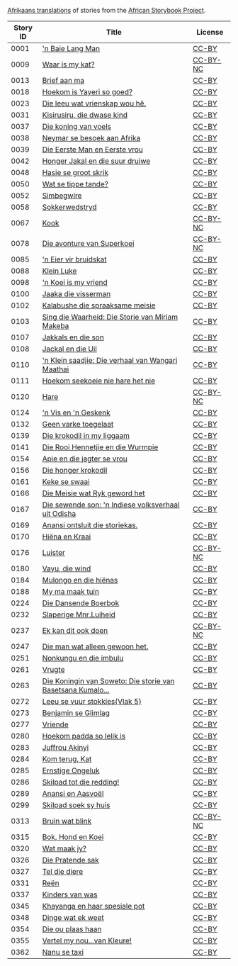 [Afrikaans translations](http://my.africanstorybook.org/language/afrikaans) of stories from the [African Storybook Project](http://my.africanstorybook.org).

Story ID | Title | License
-------- | ----- | -------
0001 | ['n Baie Lang Man](http://my.africanstorybook.org/stories/n-baie-lang-man-5) | [CC-BY](https://creativecommons.org/licenses/by/3.0/)
0009 | [Waar is my kat?](http://my.africanstorybook.org/stories/waar-my-kat-0) | [CC-BY-NC](https://creativecommons.org/licenses/by-nc/3.0/)
0013 | [Brief aan ma](http://my.africanstorybook.org/stories/brief-aan-ma) | [CC-BY](https://creativecommons.org/licenses/by/3.0/)
0018 | [Hoekom is Yayeri so goed?](http://my.africanstorybook.org/stories/hoekom-yayeri-so-goed) | [CC-BY](https://creativecommons.org/licenses/by/3.0/)
0023 | [Die leeu wat vrienskap wou hê.](http://my.africanstorybook.org/stories/die-leeu-wat-vrienskap-wou-hê) | [CC-BY](https://creativecommons.org/licenses/by/3.0/)
0031 | [Kisirusiru, die dwase kind](http://my.africanstorybook.org/stories/kisirusiru-die-dwase-kind) | [CC-BY](https://creativecommons.org/licenses/by/3.0/)
0037 | [Die koning van voels](http://my.africanstorybook.org/stories/die-koning-van-voels) | [CC-BY](https://creativecommons.org/licenses/by/3.0/)
0038 | [Neymar se besoek aan Afrika](http://my.africanstorybook.org/stories/neymar-se-besoek-aan-afrika-0) | [CC-BY](https://creativecommons.org/licenses/by/3.0/)
0039 | [Die Eerste Man en Eerste vrou](http://my.africanstorybook.org/stories/die-eerste-man-en-eerste-vrou-4) | [CC-BY](https://creativecommons.org/licenses/by/3.0/)
0042 | [Honger Jakal en die suur druiwe](http://my.africanstorybook.org/stories/honger-jakal-en-die-suur-druiwe) | [CC-BY](https://creativecommons.org/licenses/by/3.0/)
0048 | [Hasie se groot skrik](http://my.africanstorybook.org/stories/hasie-se-groot-skrik) | [CC-BY](https://creativecommons.org/licenses/by/3.0/)
0050 | [Wat se tippe tande?](http://my.africanstorybook.org/stories/wat-se-tippe-tande) | [CC-BY](https://creativecommons.org/licenses/by/3.0/)
0052 | [Simbegwire](http://my.africanstorybook.org/stories/simbegwire-1) | [CC-BY](https://creativecommons.org/licenses/by/3.0/)
0058 | [Sokkerwedstryd](http://my.africanstorybook.org/stories/sokkerwedstryd) | [CC-BY](https://creativecommons.org/licenses/by/3.0/)
0067 | [Kook](http://my.africanstorybook.org/stories/kook) | [CC-BY-NC](https://creativecommons.org/licenses/by-nc/3.0/)
0078 | [Die avonture van Superkoei](http://my.africanstorybook.org/stories/die-avonture-van-superkoei) | [CC-BY-NC](https://creativecommons.org/licenses/by-nc/3.0/)
0085 | ['n Eier vir bruidskat](http://my.africanstorybook.org/stories/n-eier-vir-bruidskat-0) | [CC-BY](https://creativecommons.org/licenses/by/3.0/)
0088 | [Klein Luke](http://my.africanstorybook.org/stories/klein-luke-10) | [CC-BY](https://creativecommons.org/licenses/by/3.0/)
0098 | ['n Koei is my vriend](http://my.africanstorybook.org/stories/n-koei-my-vriend) | [CC-BY](https://creativecommons.org/licenses/by/3.0/)
0100 | [Jaaka die visserman](http://my.africanstorybook.org/stories/jaaka-die-visserman-9) | [CC-BY](https://creativecommons.org/licenses/by/3.0/)
0102 | [Kalabushe die spraaksame meisie](http://my.africanstorybook.org/stories/kalabushe-die-spraaksame-meisie) | [CC-BY](https://creativecommons.org/licenses/by/3.0/)
0103 | [Sing die Waarheid: Die Storie van Miriam Makeba](http://my.africanstorybook.org/stories/sing-die-waarheid-die-storie-van-miriam-makeba) | [CC-BY](https://creativecommons.org/licenses/by/3.0/)
0107 | [Jakkals en die son](http://my.africanstorybook.org/stories/jakkals-en-die-son-3) | [CC-BY](https://creativecommons.org/licenses/by/3.0/)
0108 | [Jackal en die Uil](http://my.africanstorybook.org/stories/jackal-en-die-uil) | [CC-BY](https://creativecommons.org/licenses/by/3.0/)
0110 | ['n Klein saadjie: Die verhaal van Wangari Maathai](http://my.africanstorybook.org/stories/n-klein-saadjie-die-verhaal-van-wangari-maathai) | [CC-BY](https://creativecommons.org/licenses/by/4.0/)
0111 | [Hoekom seekoeie nie hare het nie](http://my.africanstorybook.org/stories/hoekom-seekoeie-nie-hare-het-nie) | [CC-BY](https://creativecommons.org/licenses/by/3.0/)
0120 | [Hare](http://my.africanstorybook.org/stories/hare) | [CC-BY-NC](https://creativecommons.org/licenses/by-nc/3.0/)
0124 | ['n Vis en 'n Geskenk](http://my.africanstorybook.org/stories/ŉ-vis-en-ŉ-geskenk-0) | [CC-BY](https://creativecommons.org/licenses/by/3.0/)
0132 | [Geen varke toegelaat](http://my.africanstorybook.org/stories/geen-varke-toegelaat) | [CC-BY](https://creativecommons.org/licenses/by/3.0/)
0139 | [Die krokodil in my liggaam](http://my.africanstorybook.org/stories/die-krokodil-my-liggaam-0) | [CC-BY](https://creativecommons.org/licenses/by/3.0/)
0141 | [Die Rooi Hennetjie en die Wurmpie](http://my.africanstorybook.org/stories/die-rooi-hennetjie-en-die-wurmpie) | [CC-BY](https://creativecommons.org/licenses/by/3.0/)
0154 | [Apie en die jagter se vrou](http://my.africanstorybook.org/stories/apie-en-die-jagter-se-vrou-0) | [CC-BY](https://creativecommons.org/licenses/by/3.0/)
0156 | [Die honger krokodil](http://my.africanstorybook.org/stories/die-honger-krokodil) | [CC-BY](https://creativecommons.org/licenses/by/3.0/)
0161 | [Keke se swaai](http://my.africanstorybook.org/stories/keke-se-swaai-6) | [CC-BY](https://creativecommons.org/licenses/by/3.0/)
0166 | [Die Meisie wat Ryk geword het](http://my.africanstorybook.org/stories/die-meisie-wat-ryk-geword-het) | [CC-BY](https://creativecommons.org/licenses/by/3.0/)
0167 | [Die sewende son: 'n Indiese volksverhaal uit Odisha](http://my.africanstorybook.org/stories/die-sewende-son-ŉ-indiese-volksverhaal-uit-odisha-0) | [CC-BY](https://creativecommons.org/licenses/by/3.0/)
0169 | [Anansi ontsluit die storiekas.](http://my.africanstorybook.org/stories/anansi-ontsluit-die-storiekas) | [CC-BY](https://creativecommons.org/licenses/by/3.0/)
0170 | [Hiëna en Kraai](http://my.africanstorybook.org/stories/hiëna-en-kraai) | [CC-BY](https://creativecommons.org/licenses/by/3.0/)
0176 | [Luister](http://my.africanstorybook.org/stories/luister-3) | [CC-BY-NC](https://creativecommons.org/licenses/by-nc/3.0/)
0180 | [Vayu, die wind](http://my.africanstorybook.org/stories/vayu-die-wind-0) | [CC-BY](https://creativecommons.org/licenses/by/3.0/)
0184 | [Mulongo en die hiënas](http://my.africanstorybook.org/stories/mulongo-en-die-hiënas) | [CC-BY](https://creativecommons.org/licenses/by/3.0/)
0188 | [My ma maak tuin](http://my.africanstorybook.org/stories/my-ma-maak-tuin) | [CC-BY](https://creativecommons.org/licenses/by/3.0/)
0224 | [Die Dansende Boerbok](http://my.africanstorybook.org/stories/die-dansende-boerbok) | [CC-BY](https://creativecommons.org/licenses/by/3.0/)
0232 | [Slaperige Mnr.Luiheid](http://my.africanstorybook.org/stories/slaperige-mnrluiheid-0) | [CC-BY](https://creativecommons.org/licenses/by/3.0/)
0237 | [Ek kan dit ook doen](http://my.africanstorybook.org/stories/ek-kan-dit-ook-doen) | [CC-BY-NC](https://creativecommons.org/licenses/by-nc/3.0/)
0247 | [Die man wat alleen gewoon het.](http://my.africanstorybook.org/stories/die-man-wat-alleen-gewoon-het-0) | [CC-BY](https://creativecommons.org/licenses/by/3.0/)
0251 | [Nonkungu en die imbulu](http://my.africanstorybook.org/stories/nonkungu-en-die-imbulu) | [CC-BY](https://creativecommons.org/licenses/by/3.0/)
0261 | [Vrugte](http://my.africanstorybook.org/stories/vrugte-2) | [CC-BY](https://creativecommons.org/licenses/by/3.0/)
0263 | [Die Koningin van Soweto: Die storie van Basetsana Kumalo...](http://my.africanstorybook.org/stories/die-koningin-van-soweto-die-storie-van-basetsana-kumalo) | [CC-BY](https://creativecommons.org/licenses/by/3.0/)
0272 | [Leeu se vuur stokkies(Vlak 5)](http://my.africanstorybook.org/stories/leeu-se-vuur-stokkiesvlak-5-1) | [CC-BY](https://creativecommons.org/licenses/by/3.0/)
0273 | [Benjamin se Glimlag](http://my.africanstorybook.org/stories/benjamin-se-glimlag) | [CC-BY](https://creativecommons.org/licenses/by/3.0/)
0277 | [Vriende](http://my.africanstorybook.org/stories/vriende-0) | [CC-BY](https://creativecommons.org/licenses/by/3.0/)
0280 | [Hoekom padda so lelik is](http://my.africanstorybook.org/stories/hoekom-padda-so-lelik-0) | [CC-BY](https://creativecommons.org/licenses/by/3.0/)
0283 | [Juffrou Akinyi](http://my.africanstorybook.org/stories/juffrou-akinyi-4) | [CC-BY](https://creativecommons.org/licenses/by/3.0/)
0284 | [Kom terug, Kat](http://my.africanstorybook.org/stories/kom-terug-kat-0) | [CC-BY](https://creativecommons.org/licenses/by/3.0/)
0285 | [Ernstige Ongeluk](http://my.africanstorybook.org/stories/ernstige-ongeluk-3) | [CC-BY](https://creativecommons.org/licenses/by/3.0/)
0286 | [Skilpad tot die redding!](http://my.africanstorybook.org/stories/skilpad-tot-die-redding-0) | [CC-BY](https://creativecommons.org/licenses/by/3.0/)
0289 | [Anansi en Aasvoël](http://my.africanstorybook.org/stories/anansi-en-aasvoël) | [CC-BY](https://creativecommons.org/licenses/by/3.0/)
0299 | [Skilpad soek sy huis](http://my.africanstorybook.org/stories/skilpad-soek-sy-huis) | [CC-BY](https://creativecommons.org/licenses/by/3.0/)
0313 | [Bruin wat blink](http://my.africanstorybook.org/stories/bruin-wat-blink) | [CC-BY-NC](https://creativecommons.org/licenses/by-nc/3.0/)
0315 | [Bok, Hond en Koei](http://my.africanstorybook.org/stories/bok-hond-en-koei-2) | [CC-BY](https://creativecommons.org/licenses/by/3.0/)
0320 | [Wat maak jy?](http://my.africanstorybook.org/stories/wat-maak-jy) | [CC-BY](https://creativecommons.org/licenses/by/3.0/)
0326 | [Die Pratende sak](http://my.africanstorybook.org/stories/die-pratende-sak) | [CC-BY](https://creativecommons.org/licenses/by/3.0/)
0327 | [Tel die diere](http://my.africanstorybook.org/stories/tel-die-diere-1) | [CC-BY](https://creativecommons.org/licenses/by/3.0/)
0331 | [Reën](http://my.africanstorybook.org/stories/reën) | [CC-BY](https://creativecommons.org/licenses/by/3.0/)
0337 | [Kinders van was](http://my.africanstorybook.org/stories/kinders-van-was-0) | [CC-BY](https://creativecommons.org/licenses/by/3.0/)
0345 | [Khayanga en haar spesiale pot](http://my.africanstorybook.org/stories/khayanga-en-haar-spesiale-pot-0) | [CC-BY](https://creativecommons.org/licenses/by/3.0/)
0348 | [Dinge wat ek weet](http://my.africanstorybook.org/stories/dinge-wat-ek-weet) | [CC-BY](https://creativecommons.org/licenses/by/3.0/)
0354 | [Die ou plaas haan](http://my.africanstorybook.org/stories/die-ou-plaas-haan) | [CC-BY](https://creativecommons.org/licenses/by/3.0/)
0355 | [Vertel my nou...van Kleure!](http://my.africanstorybook.org/stories/vertel-my-nouvan-kleure) | [CC-BY](https://creativecommons.org/licenses/by/3.0/)
0362 | [Nanu se taxi](http://my.africanstorybook.org/stories/nanu-se-taxi) | [CC-BY](https://creativecommons.org/licenses/by/3.0/)

